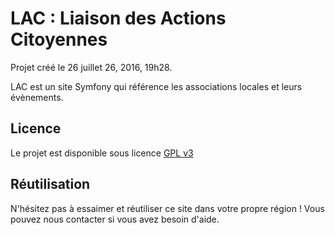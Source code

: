 LAC : Liaison des Actions Citoyennes
===

Projet créé le 26 juillet 26, 2016, 19h28.

LAC est un site Symfony qui référence les associations locales et leurs évènements.

## Licence
Le projet est disponible sous licence [GPL v3](https://www.gnu.org/licenses/quick-guide-gplv3.fr.html)

## Réutilisation

N'hésitez pas à essaimer et réutiliser ce site dans votre propre région ! Vous pouvez nous contacter si vous avez besoin d'aide.

